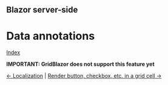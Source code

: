 ## Blazor server-side

# Data annotations

[Index](Documentation.md)

**IMPORTANT: GridBlazor does not support this feature yet**

[<- Localization](Localization.md) | [Render button, checkbox, etc. in a grid cell ->](Render_button_checkbox_etc_in_a_grid_cell.md)